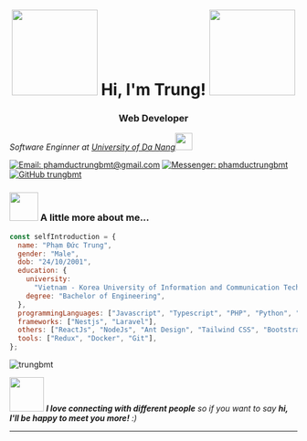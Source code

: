 <h1 align="center"><img src="https://media.giphy.com/media/v1.Y2lkPTc5MGI3NjExejQ5cTQ2OTBxc2xqdGk2MmRmbDY4aG5lYmdhNjhndnBldGpxMXcwaiZlcD12MV9pbnRlcm5hbF9naWZfYnlfaWQmY3Q9cw/HVofJOWFXGpDX4xeg1/giphy.gif" width="150"> Hi, I'm Trung! <img src="https://media.giphy.com/media/v1.Y2lkPTc5MGI3NjExejQ5cTQ2OTBxc2xqdGk2MmRmbDY4aG5lYmdhNjhndnBldGpxMXcwaiZlcD12MV9pbnRlcm5hbF9naWZfYnlfaWQmY3Q9cw/HVofJOWFXGpDX4xeg1/giphy.gif" width="150"></h1>
<h3 align="center">Web Developer</h3>
<p><em>Software Enginner at <a href="https://vku.udn.vn">University of Da Nang</a><img src="https://media.giphy.com/media/v1.Y2lkPTc5MGI3NjExamV6aTJvczh6ajhjbThqZHJrajZ1MGtlOHo0aGt4c3EyYWJ0emRsOCZlcD12MV9pbnRlcm5hbF9naWZfYnlfaWQmY3Q9cw/XuBtcsV266vepmoEYG/giphy.gif" width="30">
</em></p>

[![Email: phamductrungbmt@gmail.com](https://img.shields.io/badge/Gmail-D14836?style=for-the-badge&logo=gmail&logoColor=white)](mailto:phamductrungbmt@gmail.com)
[![Messenger: phamductrungbmt](https://img.shields.io/badge/Messenger-00B2FF?style=for-the-badge&logo=messenger&logoColor=white)](https://www.m.me/phamductrungbmt)
[![GitHub trungbmt](https://img.shields.io/github/followers/trungbmt?label=follow&style=for-the-badge&logo=github)](https://github.com/trungbmt)

### <img src="https://media.giphy.com/media/v1.Y2lkPTc5MGI3NjExemxydTRqZzI4YTJjazZqc3hmY3l3ZnRxZzA0bzAwZ2xsd3IzbGk2MyZlcD12MV9pbnRlcm5hbF9naWZfYnlfaWQmY3Q9cw/2aJWj7YvyGLYjGtgbZ/giphy.gif" width="50"> A little more about me...

```javascript
const selfIntroduction = {
  name: "Phạm Đức Trung",
  gender: "Male",
  dob: "24/10/2001",
  education: {
    university:
      "Vietnam - Korea University of Information and Communication Technology (Da Nang University)",
    degree: "Bachelor of Engineering",
  },
  programmingLanguages: ["Javascript", "Typescript", "PHP", "Python", "Java"],
  frameworks: ["Nestjs", "Laravel"],
  others: ["ReactJs", "NodeJs", "Ant Design", "Tailwind CSS", "Bootstrap"],
  tools: ["Redux", "Docker", "Git"],
};
```

<p><img align="center" src="https://github-readme-streak-stats.herokuapp.com/?user=trungbmt&" alt="trungbmt" /></p>

<img src="https://media.giphy.com/media/LnQjpWaON8nhr21vNW/giphy.gif" width="60"> <em><b>I love connecting with different people</b> so if you want to say <b>hi, I'll be happy to meet you more!</b> :)</em>

---
